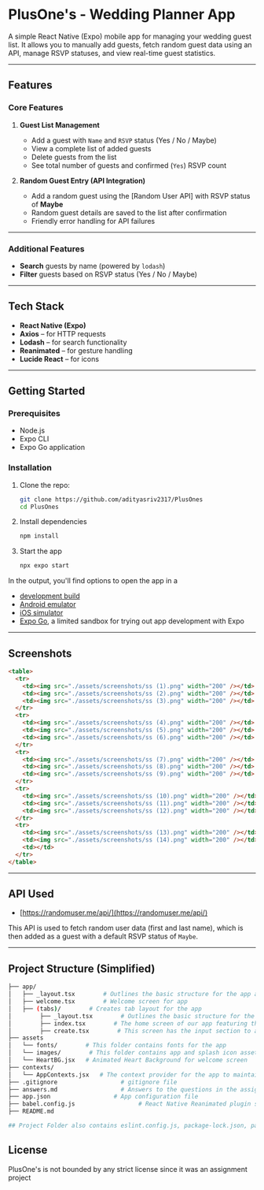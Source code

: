 # PlusOne's - Wedding Planner App

A simple React Native (Expo) mobile app for managing your wedding guest list. It allows you to manually add guests, fetch random guest data using an API, manage RSVP statuses, and view real-time guest statistics.

---

## Features

### Core Features

1. **Guest List Management**

   - Add a guest with `Name` and `RSVP` status (Yes / No / Maybe)
   - View a complete list of added guests
   - Delete guests from the list
   - See total number of guests and confirmed (`Yes`) RSVP count

2. **Random Guest Entry (API Integration)**
   - Add a random guest using the [Random User API] with RSVP status of **Maybe**
   - Random guest details are saved to the list after confirmation
   - Friendly error handling for API failures

---

### Additional Features

- **Search** guests by name (powered by `lodash`)
- **Filter** guests based on RSVP status (Yes / No / Maybe)

---

## Tech Stack

- **React Native (Expo)**
- **Axios** – for HTTP requests
- **Lodash** – for search functionality
- **Reanimated** – for gesture handling
- **Lucide React** – for icons

---

## Getting Started

### Prerequisites

- Node.js
- Expo CLI
- Expo Go application

### Installation

1. Clone the repo:

   ```bash
   git clone https://github.com/adityasriv2317/PlusOnes
   cd PlusOnes
   ```

2. Install dependencies

   ```bash
   npm install
   ```

3. Start the app

   ```bash
   npx expo start
   ```

In the output, you'll find options to open the app in a

- [development build](https://docs.expo.dev/develop/development-builds/introduction/)
- [Android emulator](https://docs.expo.dev/workflow/android-studio-emulator/)
- [iOS simulator](https://docs.expo.dev/workflow/ios-simulator/)
- [Expo Go](https://expo.dev/go), a limited sandbox for trying out app development with Expo

---

## Screenshots

```html
<table>
  <tr>
    <td><img src="./assets/screenshots/ss (1).png" width="200" /></td>
    <td><img src="./assets/screenshots/ss (2).png" width="200" /></td>
    <td><img src="./assets/screenshots/ss (3).png" width="200" /></td>
  </tr>
  <tr>
    <td><img src="./assets/screenshots/ss (4).png" width="200" /></td>
    <td><img src="./assets/screenshots/ss (5).png" width="200" /></td>
    <td><img src="./assets/screenshots/ss (6).png" width="200" /></td>
  </tr>
  <tr>
    <td><img src="./assets/screenshots/ss (7).png" width="200" /></td>
    <td><img src="./assets/screenshots/ss (8).png" width="200" /></td>
    <td><img src="./assets/screenshots/ss (9).png" width="200" /></td>
  </tr>
  <tr>
    <td><img src="./assets/screenshots/ss (10).png" width="200" /></td>
    <td><img src="./assets/screenshots/ss (11).png" width="200" /></td>
    <td><img src="./assets/screenshots/ss (12).png" width="200" /></td>
  </tr>
  <tr>
    <td><img src="./assets/screenshots/ss (13).png" width="200" /></td>
    <td><img src="./assets/screenshots/ss (14).png" width="200" /></td>
    <td></td>
  </tr>
</table>
```

---

## API Used

- [https://randomuser.me/api/](https://randomuser.me/api/)

This API is used to fetch random user data (first and last name), which is then added as a guest with a default RSVP status of `Maybe`.

---

## Project Structure (Simplified)

```bash
├── app/
│   ├── _layout.tsx        # Outlines the basic structure for the app and setting up tab navigation
│   ├── welcome.tsx        # Welcome screen for app
│   ├── (tabs)/        # Creates tab layout for the app
│        ├── _layout.tsx        # Outlines the basic structure for the app and setting up tab navigation
│        ├── index.tsx        # The home screen of our app featuring the guest lists, stats, search and filer features and delete buttons
│        ├── create.tsx        # This screen has the input section to add new gust to the list by entering their name and RSVP status and the feature to add a random guest using the API
├── assets
│   └── fonts/        # This folder contains fonts for the app
│   └── images/        # This folder contains app and splash icon assets
│   └── HeartBG.jsx   # Animated Heart Background for welcome screen
├── contexts/
│   └── AppContexts.jsx   # The context provider for the app to maintain the data all over the app
├── .gitignore                  # gitignore file
├── answers.md                  # Answers to the questions in the assignment document
├── app.json                  # App configuration file
├── babel.config.js                  # React Native Reanimated plugin setup
├── README.md

## Project Folder also contains eslint.config.js, package-lock.json, package.json, tsconfig.json
```

## License

PlusOne's is not bounded by any strict license since it was an assignment project
